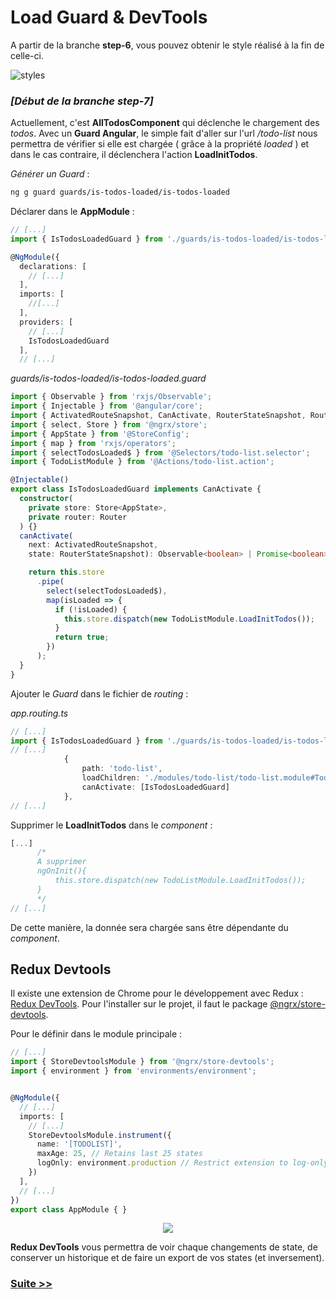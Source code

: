 # Load Guard & DevTools

A partir de la branche **step-6**, vous pouvez obtenir le style réalisé à la fin de celle-ci.

![styles](https://github.com/fausfore/ngrx-guide/blob/master/assets/images/styles.png)


### *[Début de la branche step-7]*

Actuellement, c'est **AllTodosComponent** qui déclenche le chargement des *todos*.
Avec un **Guard Angular**, le simple fait d'aller sur l'url */todo-list* nous permettra de vérifier si elle est chargée ( grâce à la propriété *loaded* ) et dans le cas contraire, il déclenchera l'action **LoadInitTodos**.

*Générer un Guard* :
```bash
ng g guard guards/is-todos-loaded/is-todos-loaded
```
Déclarer dans le **AppModule** :

```typescript
// [...]
import { IsTodosLoadedGuard } from './guards/is-todos-loaded/is-todos-loaded.guard';

@NgModule({
  declarations: [
    // [...]
  ],
  imports: [
    //[...]
  ],
  providers: [
    // [...]
    IsTodosLoadedGuard
  ],
  // [...]
```

*guards/is-todos-loaded/is-todos-loaded.guard*

```typescript
import { Observable } from 'rxjs/Observable';
import { Injectable } from '@angular/core';
import { ActivatedRouteSnapshot, CanActivate, RouterStateSnapshot, Router } from '@angular/router';
import { select, Store } from '@ngrx/store';
import { AppState } from '@StoreConfig';
import { map } from 'rxjs/operators';
import { selectTodosLoaded$ } from '@Selectors/todo-list.selector';
import { TodoListModule } from '@Actions/todo-list.action';

@Injectable()
export class IsTodosLoadedGuard implements CanActivate {
  constructor(
    private store: Store<AppState>,
    private router: Router
  ) {}
  canActivate(
    next: ActivatedRouteSnapshot,
    state: RouterStateSnapshot): Observable<boolean> | Promise<boolean> | boolean {

    return this.store
      .pipe(
        select(selectTodosLoaded$),
        map(isLoaded => {
          if (!isLoaded) {
            this.store.dispatch(new TodoListModule.LoadInitTodos());
          }
          return true;
        })
      );
  }
}
```
Ajouter le  *Guard* dans le fichier de *routing* :

 *app.routing.ts*  
```typescript
// [...]
import { IsTodosLoadedGuard } from './guards/is-todos-loaded/is-todos-loaded.guard';
// [...]
			{
		        path: 'todo-list',
		        loadChildren: './modules/todo-list/todo-list.module#TodoListModule',
		        canActivate: [IsTodosLoadedGuard]
		    },
// [...]
```
Supprimer le **LoadInitTodos** dans le *component* :

```typescript
[...]
	  /*
	  A supprimer
	  ngOnInit(){
		  this.store.dispatch(new TodoListModule.LoadInitTodos());
	  }
	  */
// [...]
```
De cette manière, la donnée sera chargée sans être dépendante du *component*.

## Redux Devtools

Il existe une extension de Chrome pour le développement avec Redux : [Redux DevTools](https://chrome.google.com/webstore/detail/redux-devtools/lmhkpmbekcpmknklioeibfkpmmfibljd?hl=fr).
Pour l'installer sur le projet, il  faut le package [@ngrx/store-devtools](https://github.com/ngrx/platform/blob/master/docs/store-devtools/README.md).

Pour le définir dans le module principale : 
```typescript
// [...]
import { StoreDevtoolsModule } from '@ngrx/store-devtools';
import { environment } from 'environments/environment';


@NgModule({
  // [...]
  imports: [
	// [...]
    StoreDevtoolsModule.instrument({
      name: '[TODOLIST]',
      maxAge: 25, // Retains last 25 states
      logOnly: environment.production // Restrict extension to log-only mode
    })
  ],
  // [...]
})
export class AppModule { }
```
<p align="center">
  <img src="https://d33wubrfki0l68.cloudfront.net/595e2922eee1bf85b801cdc86b8f7e135cc46ee0/0fd92/images/angular/store-devtools/store-devtools-screen.jpg">
</p>

**Redux DevTools** vous permettra de voir chaque changements de state, de conserver un historique et de faire un export de vos states (et inversement).

### [Suite >>](https://github.com/fausfore/ngrx-french-guide/blob/master/documentations/step-8.md)
<!--stackedit_data:
eyJoaXN0b3J5IjpbLTU4ODI0NTUxNCw3ODQyMjE2NDhdfQ==
-->
